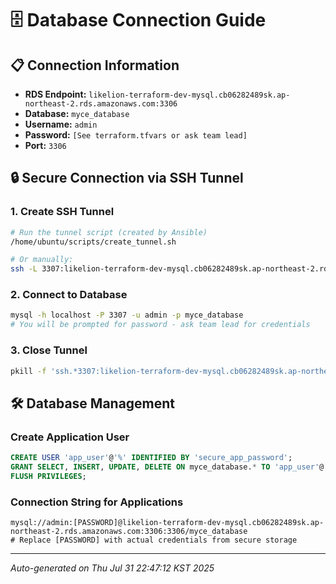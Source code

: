 # 🗄️ Database Connection Guide

## 📋 Connection Information
- **RDS Endpoint:** `likelion-terraform-dev-mysql.cb06282489sk.ap-northeast-2.rds.amazonaws.com:3306`  
- **Database:** `myce_database`
- **Username:** `admin`
- **Password:** `[See terraform.tfvars or ask team lead]`
- **Port:** `3306`

## 🔒 Secure Connection via SSH Tunnel

### 1. Create SSH Tunnel
```bash
# Run the tunnel script (created by Ansible)
/home/ubuntu/scripts/create_tunnel.sh

# Or manually:
ssh -L 3307:likelion-terraform-dev-mysql.cb06282489sk.ap-northeast-2.rds.amazonaws.com:3306:3306 ubuntu@43.203.98.133 -i ~/.ssh/aws/likelion-terraform-key
```

### 2. Connect to Database
```bash
mysql -h localhost -P 3307 -u admin -p myce_database
# You will be prompted for password - ask team lead for credentials
```

### 3. Close Tunnel
```bash
pkill -f 'ssh.*3307:likelion-terraform-dev-mysql.cb06282489sk.ap-northeast-2.rds.amazonaws.com:3306'
```

## 🛠️ Database Management

### Create Application User
```sql
CREATE USER 'app_user'@'%' IDENTIFIED BY 'secure_app_password';
GRANT SELECT, INSERT, UPDATE, DELETE ON myce_database.* TO 'app_user'@'%';
FLUSH PRIVILEGES;
```

### Connection String for Applications
```
mysql://admin:[PASSWORD]@likelion-terraform-dev-mysql.cb06282489sk.ap-northeast-2.rds.amazonaws.com:3306:3306/myce_database
# Replace [PASSWORD] with actual credentials from secure storage
```

---
*Auto-generated on Thu Jul 31 22:47:12 KST 2025*
